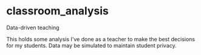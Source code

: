 # classroom_analysis
Data-driven teaching

This holds some analysis I've done as a teacher to make the best decisions for my students. Data may be simulated to maintain student privacy.
